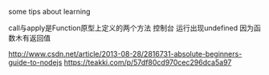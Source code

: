 some tips about learning

call与apply是Function原型上定义的两个方法
控制台 运行出现undefined 因为函数木有返回值

http://www.csdn.net/article/2013-08-28/2816731-absolute-beginners-guide-to-nodejs
https://teakki.com/p/57df80cd970cec296dca5a97
